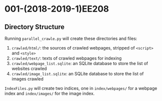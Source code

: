 # 001-(2018-2019-1)EE208

## Directory Structure

Running `parallel_crawle.py` will create these directories and files:

1. `crawled/html/`: the sources of crawled webpages, stripped of `<script>` and `<style>`
2. `crawled/text/`: texts of crawled webpages for indexing
3. `crawled/webpage_list.sqlite`: an SQLite database to store the list of websites crawled
4. `crawled/image_list.sqlite`: an SQLite database to store the list of images crawled

`IndexFiles.py` will create two indices, one in `index/webpages/` for a webpage index and `index/images/` for the image index.
